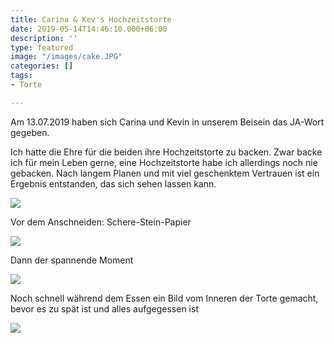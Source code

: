 ```yaml
---
title: Carina & Kev's Hochzeitstorte
date: 2019-05-14T14:46:10.000+06:00
description: ''
type: featured
image: "/images/cake.JPG"
categories: []
tags:
- Torte

---
```

Am 13.07.2019 haben sich Carina und Kevin in unserem Beisein das JA-Wort gegeben. 

Ich hatte die Ehre für die beiden ihre Hochzeitstorte zu backen. Zwar backe ich für mein Leben gerne, eine Hochzeitstorte habe ich allerdings noch nie gebacken. Nach langem Planen und mit viel geschenktem Vertrauen ist ein Ergebnis entstanden, das sich sehen lassen kann. 

  
![](/images/816254410586212420_img_2491.JPG)

Vor dem Anschneiden: Schere-Stein-Papier

![](/images/dsc09410.JPG)

Dann der spannende Moment

![](/images/5156005907531339028_img_2506.JPG)

Noch schnell während dem Essen ein Bild vom Inneren der Torte gemacht, bevor es zu spät ist und alles aufgegessen ist

![](/images/p1060054.JPG)